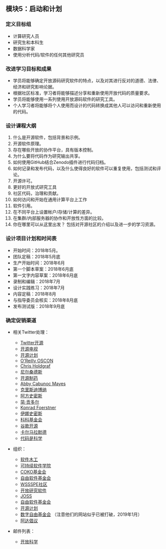 ## 模块5：启动和计划

### 定义目标组

- 计算研究人员
- 研究生和本科生
- 数据科学家
- 使用分析代码/软件的任何其他研究员

### 改进学习目标和成果

- 学员将能够确定开放源码研究软件的特点，以及对其进行反对的道德、法律、经济和研究影响论据。
- 根据社区标准，学习者将能够描述分享和重新使用开放代码的质量要求。
- 学员将能够使用一系列使用开放源码软件的研究工具。
- 个人学习者将能够将个人使用而设计的代码转换成其他人可以访问和重新使用的代码。

### 设计课程大纲

1. 什么是开源软件，包括背景和示例。
2. 开源软件原理。
3. 存在哪些开放的协作平台，具有版本控制。
4. 为什么要将代码作为研究输出共享。
5. 如何使用GitHub结合Zenodo插件进行代码归档。
6. 如何记录和发布代码，以及什么使得良好的软件可以重复使用，包括测试和评论。
7. 开源许可。
8. 更好的开放式研究工具
9. 社区代码，治理和贡献。
10. 如何访问和开始在通用计算平台上工作
11. 软件引用。
12. 在不同平台上设置帐户/存储/计算的差异。
13. 在集群/内部服务器的协作和开放性方面的比较。
14. 你在哪里可以从这里出发？ 包括对开源社区的介绍以及进一步的学习资源。

### 设计项目计划和时间表

- 开始时间：2018年5月。
- 团队定稿：2018年5月底
- 生产开始时间：2018年6月
- 第一个脚本草案：2018年6月底
- 第一文字内容草案：2018年6月底
- 录制和编辑：2018年7月
- 设计实践练习：2018年7月
- 内容定稿：2018年8月
- 与指导委员会核实：2018年8月底
- 发布测试版：2018年9月底

### 确定促销渠道

- 相关Twitter处理：
    
    - [Twitter开源](https://twitter.com/twitteross)
    - [开源电视](https://twitter.com/opensourcetv)
    - [开源计划](https://twitter.com/OpenSourceOrg)
    - [O'Reilly OSCON](https://twitter.com/oscon)
    - [Chris Holdgraf](https://twitter.com/choldgraf)
    - [尼尔桑德斯](https://twitter.com/neilfws)
    - [开源制药](https://twitter.com/OSPInfo)
    - [Abby Cabunoc Mayes](https://twitter.com/abbycabs)
    - [克里斯迪博纳](https://twitter.com/cdibona)
    - [阿方史密斯](https://twitter.com/arfon)
    - [简·贡多尔](https://twitter.com/jangondol)
    - [Konrad Foerstner](https://twitter.com/konradfoerstner)
    - [伊娜史密斯](https://twitter.com/ismonet)
    - [科科基金会](https://twitter.com/CokoFoundation)
    - [谷歌开源](https://twitter.com/GoogleOSS)
    - [卡尔马拉默德](https://twitter.com/carlmalamud)
    - [代码是科学](https://twitter.com/codeisscience)

- 组织：
    
    - [软件木工](https://software-carpentry.org/)
    - [可持续软件学院](https://www.software.ac.uk/software-sustainability-institute)
    - [COKO基金会](https://coko.foundation/)
    - [自由软件基金会](https://www.fsf.org/licensing/)
    - [WSSSPE社区](http://wssspe.researchcomputing.org.uk)
    - [开放研究软件](http://openresearchsoftware.metajnl.com)
    - [JOSS](http://joss.theoj.org)
    - [自由软件基金会](https://www.fsf.org/)
    - [开源计划](https://opensource.org/)
    - [数字自由基金会](https://en.wikipedia.org/wiki/Digital_Freedom_Foundation) （注意他们的网站似乎已被打破，2019年1月）
    - [阿达倡议](https://adainitiative.org/)

- 邮件列表：
    
    - [开放科学](https://lists.okfn.org/mailman/listinfo/open-science)